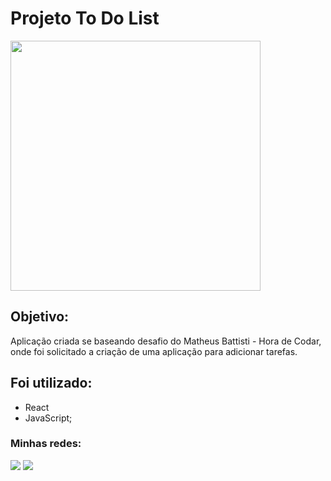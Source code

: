 # Projeto To Do List

<img src="https://uploaddeimagens.com.br/images/004/625/170/full/todolisttt.PNG?1696285145" width="400" />

## Objetivo:

Aplicação criada se baseando desafio do Matheus Battisti - Hora de Codar, onde foi solicitado a criação de uma aplicação para adicionar tarefas. 

## Foi utilizado:

- React
- JavaScript;

 ### Minhas redes: 

<div>
  <a href="https://www.linkedin.com/in/jose-silveira-ti/" target="_blank"><img src="https://img.shields.io/badge/-LinkedIn-%230077B5?style=for-the-badge&logo=linkedin&logoColor=white" target="_blank"></a> 
  <a href = "mailto:jvsilveira11@gmail.com"><img src="https://img.shields.io/badge/-Gmail-%23333?style=for-the-badge&logo=gmail&logoColor=white" target="_blank"></a>
</div>